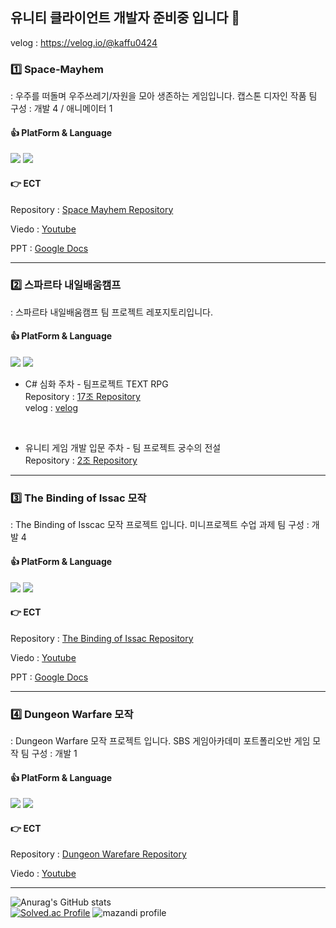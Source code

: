 ## 유니티 클라이언트 개발자 준비중 입니다 👋

velog  : https://velog.io/@kaffu0424
</br>

### 1️⃣ Space-Mayhem
: 우주를 떠돌며 우주쓰레기/자원을 모아 생존하는 게임입니다.
캡스톤 디자인 작품
팀 구성 : 개발 4 / 애니메이터 1

#### 👍 PlatForm & Language
<img src="https://img.shields.io/badge/UNITY-3C5280?style=flat-square&logo=Unity&logoColor=white"/> <img src="https://img.shields.io/badge/C%23-00599C?style=flat-square&logo=c-sharp&logoColor=white"/>

#### 👉 ECT
Repository  : [Space Mayhem Repository](https://github.com/Newbie-Appealer/Space-Mayhem)

Viedo       : [Youtube](https://youtu.be/AnYdyji6FxM?si=5NJ4vNIoWBMEvAJh)

PPT         : [Google Docs](https://docs.google.com/presentation/d/1mru2w6e5_sYrYJNinHomeGzJKDLzcbZB/edit#slide=id.p1)
</br>

<hr>

### 2️⃣ 스파르타 내일배움캠프
: 스파르타 내일배움캠프 팀 프로젝트 레포지토리입니다.

#### 👍 PlatForm & Language
<img src="https://img.shields.io/badge/UNITY-3C5280?style=flat-square&logo=Unity&logoColor=white"/> <img src="https://img.shields.io/badge/C%23-00599C?style=flat-square&logo=c-sharp&logoColor=white"/>

 - C# 심화 주차 - 팀프로젝트 TEXT RPG <br>
Repository : [17조 Repository](https://github.com/kaffu0424/TeamRPG_17)<br>
velog      : [velog](https://velog.io/@kaffu0424/내배캠-팀프로젝트-마무리-TEXT-RPG)
</br>

- 유니티 게임 개발 입문 주차 - 팀 프로젝트 궁수의 전설 </br>
Repository : [2조 Repository](https://github.com/SpartaTeam2/Sparta_Team2)

<hr>

### 3️⃣ The Binding of Issac 모작 
: The Binding of Isscac 모작 프로젝트 입니다.
미니프로젝트 수업 과제
팀 구성 : 개발 4

#### 👍 PlatForm & Language
<img src="https://img.shields.io/badge/UNITY-3C5280?style=flat-square&logo=Unity&logoColor=white"/> <img src="https://img.shields.io/badge/C%23-00599C?style=flat-square&logo=c-sharp&logoColor=white"/>

#### 👉 ECT
Repository  : [The Binding of Issac Repository](https://github.com/IGC-The-Binding-Of-Issac)

Viedo       : [Youtube](https://www.youtube.com/watch?v=0n2EI_Dh5ko)

PPT         : [Google Docs](https://docs.google.com/presentation/d/1i3ZaaJ573T6M0k1iqAfXqhrbNu8Uze4F/edit?rtpof=true&sd=true)
</br>

<hr>

### 4️⃣ Dungeon Warfare 모작
: Dungeon Warfare 모작 프로젝트 입니다.
SBS 게임아카데미 포트폴리오반 게임 모작
팀 구성 : 개발 1

#### 👍 PlatForm & Language
<img src="https://img.shields.io/badge/UNITY-3C5280?style=flat-square&logo=Unity&logoColor=white"/> <img src="https://img.shields.io/badge/C%23-00599C?style=flat-square&logo=c-sharp&logoColor=white"/>

#### 👉 ECT
Repository  : [Dungeon Warefare Repository](https://github.com/kaffu0424/DungeonWarfare)

Viedo       : [Youtube](https://www.youtube.com/watch?v=UGb589c2sPg)
</br>
<hr>

![Anurag's GitHub stats](https://github-readme-stats.vercel.app/api?username=kaffu0424&show_icons=true&theme=radical)
<br>
[![Solved.ac Profile](http://mazassumnida.wtf/api/v2/generate_badge?boj=kaffu)](https://solved.ac/kaffu)
![mazandi profile](http://mazandi.herokuapp.com/api?handle=kaffu&theme=dark)
